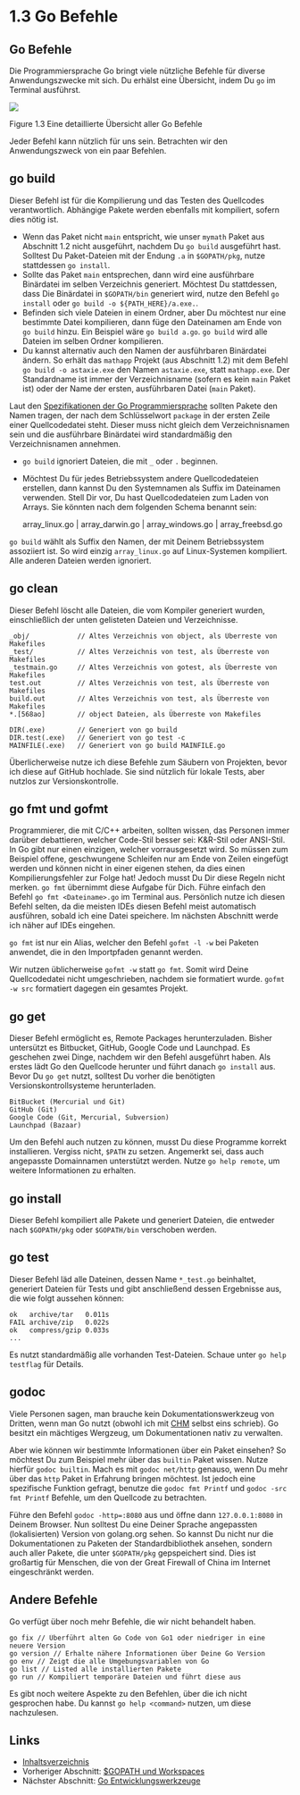 # 1.3 Go Befehle

## Go Befehle

Die Programmiersprache Go bringt viele nützliche Befehle für diverse Anwendungszwecke mit sich. Du erhälst eine Übersicht, indem Du `go` im Terminal ausführst.

![](images/1.3.go.png)

Figure 1.3 Eine detaillierte Übersicht aller Go Befehle

Jeder Befehl kann nützlich für uns sein. Betrachten wir den Anwendungszweck von ein paar Befehlen.

## go build

Dieser Befehl ist für die Kompilierung und das Testen des Quellcodes verantwortlich. Abhängige Pakete werden ebenfalls mit kompiliert, sofern dies nötig ist.

* Wenn das Paket nicht `main` entspricht, wie unser `mymath` Paket aus Abschnitt 1.2 nicht ausgeführt, nachdem Du `go build` ausgeführt hast. Solltest Du Paket-Dateien mit der Endung `.a` in `$GOPATH/pkg`, nutze stattdessen `go install`.
* Sollte das Paket `main` entsprechen, dann wird eine ausführbare Binärdatei im selben Verzeichnis generiert. Möchtest Du stattdessen, dass Die Binärdatei in `$GOPATH/bin` generiert wird, nutze den Befehl `go install` oder `go build -o ${PATH_HERE}/a.exe.`.
* Befinden sich viele Dateien in einem Ordner, aber Du möchtest nur eine bestimmte Datei kompilieren, dann füge den Dateinamen am Ende von `go build` hinzu. Ein Beispiel wäre `go build a.go`. `go build` wird alle Dateien im selben Ordner kompilieren.
* Du kannst alternativ auch den Namen der ausführbaren Binärdatei ändern. So erhält das `mathapp` Projekt (aus Abschnitt 1.2) mit dem Befehl `go build -o astaxie.exe` den Namen `astaxie.exe`, statt `mathapp.exe`. Der Standardname ist immer der Verzeichnisname (sofern es kein `main` Paket ist) oder der Name der ersten, ausführbaren Datei (`main` Paket).

Laut den [Spezifikationen der Go Programmiersprache](https://golang.org/ref/spec) sollten Pakete den Namen tragen, der nach dem Schlüsselwort `package` in der ersten Zeile einer Quellcodedatei steht. Dieser muss nicht gleich dem Verzeichnisnamen sein und die ausführbare Binärdatei wird standardmäßig den Verzeichnisnamen annehmen.

* `go build` ignoriert Dateien, die mit `_` oder `.` beginnen.
*   Möchtest Du für jedes Betriebssystem andere Quellcodedateien erstellen, dann kannst Du den Systemnamen als Suffix im Dateinamen verwenden. Stell Dir vor, Du hast Quellcodedateien zum Laden von Arrays. Sie könnten nach dem folgenden Schema benannt sein:

    array\_linux.go | array\_darwin.go | array\_windows.go | array\_freebsd.go

`go build` wählt als Suffix den Namen, der mit Deinem Betriebssystem assoziiert ist. So wird einzig `array_linux.go` auf Linux-Systemen kompiliert. Alle anderen Dateien werden ignoriert.

## go clean

Dieser Befehl löscht alle Dateien, die vom Kompiler generiert wurden, einschließlich der unten gelisteten Dateien und Verzeichnisse.

```
_obj/            // Altes Verzeichnis von object, als Überreste von Makefiles
_test/           // Altes Verzeichnis von test, als Überreste von Makefiles
_testmain.go     // Altes Verzeichnis von gotest, als Überreste von Makefiles
test.out         // Altes Verzeichnis von test, als Überreste von Makefiles
build.out        // Altes Verzeichnis von test, als Überreste von Makefiles
*.[568ao]        // object Dateien, als Überreste von Makefiles

DIR(.exe)        // Generiert von go build
DIR.test(.exe)   // Generiert von go test -c
MAINFILE(.exe)   // Generiert von go build MAINFILE.go
```

Überlicherweise nutze ich diese Befehle zum Säubern von Projekten, bevor ich diese auf GitHub hochlade. Sie sind nützlich für lokale Tests, aber nutzlos zur Versionskontrolle.

## go fmt und gofmt

Programmierer, die mit C/C++ arbeiten, sollten wissen, das Personen immer darüber debattieren, welcher Code-Stil besser sei: K\&R-Stil oder ANSI-Stil. In Go gibt nur einen einzigen, welcher vorrausgesetzt wird. So müssen zum Beispiel offene, geschwungene Schleifen nur am Ende von Zeilen eingefügt werden und können nicht in einer eigenen stehen, da dies einen Kompilierungsfehler zur Folge hat! Jedoch musst Du Dir diese Regeln nicht merken. `go fmt` übernimmt diese Aufgabe für Dich. Führe einfach den Befehl `go fmt <Dateiname>.go` im Terminal aus. Persönlich nutze ich diesen Befehl selten, da die meisten IDEs diesen Befehl meist automatisch ausführen, sobald ich eine Datei speichere. Im nächsten Abschnitt werde ich näher auf IDEs eingehen.

`go fmt` ist nur ein Alias, welcher den Befehl `gofmt -l -w` bei Paketen anwendet, die in den Importpfaden genannt werden.

Wir nutzen üblicherweise `gofmt -w` statt `go fmt`. Somit wird Deine Quellcodedatei nicht umgeschrieben, nachdem sie formatiert wurde. `gofmt -w src` formatiert dagegen ein gesamtes Projekt.

## go get

Dieser Befehl ermöglicht es, Remote Packages herunterzuladen. Bisher untersützt es Bitbucket, GitHub, Google Code und Launchpad. Es geschehen zwei Dinge, nachdem wir den Befehl ausgeführt haben. Als erstes lädt Go den Quellcode herunter und führt danach `go install` aus. Bevor Du `go get` nutzt, solltest Du vorher die benötigten Versionskontrollsysteme herunterladen.

```
BitBucket (Mercurial und Git)
GitHub (Git)
Google Code (Git, Mercurial, Subversion)
Launchpad (Bazaar)
```

Um den Befehl auch nutzen zu können, musst Du diese Programme korrekt installieren. Vergiss nicht, `$PATH` zu setzen. Angemerkt sei, dass auch angepasste Domainnamen unterstützt werden. Nutze `go help remote`, um weitere Informationen zu erhalten.

## go install

Dieser Befehl kompiliert alle Pakete und generiert Dateien, die entweder nach `$GOPATH/pkg` oder `$GOPATH/bin` verschoben werden.

## go test

Dieser Befehl läd alle Dateinen, dessen Name `*_test.go` beinhaltet, generiert Dateien für Tests und gibt anschließend dessen Ergebnisse aus, die wie folgt aussehen können:

```
ok   archive/tar   0.011s
FAIL archive/zip   0.022s
ok   compress/gzip 0.033s
...
```

Es nutzt standardmäßig alle vorhanden Test-Dateien. Schaue unter `go help testflag` für Details.

## godoc

Viele Personen sagen, man brauche kein Dokumentationswerkzeug von Dritten, wenn man Go nutzt (obwohl ich mit [CHM](https://github.com/astaxie/godoc) selbst eins schrieb). Go besitzt ein mächtiges Wergzeug, um Dokumentationen nativ zu verwalten.

Aber wie können wir bestimmte Informationen über ein Paket einsehen? So möchtest Du zum Beispiel mehr über das `builtin` Paket wissen. Nutze hierfür `godoc builtin`. Mach es mit `godoc net/http` genauso, wenn Du mehr über das `http` Paket in Erfahrung bringen möchtest. Ist jedoch eine spezifische Funktion gefragt, benutze die `godoc fmt Printf` und `godoc -src fmt Printf` Befehle, um den Quellcode zu betrachten.

Führe den Befehl `godoc -http=:8080` aus und öffne dann `127.0.0.1:8080` in Deinem Browser. Nun solltest Du eine Deiner Sprache angepassten (lokalisierten) Version von golang.org sehen. So kannst Du nicht nur die Dokumentationen zu Paketen der Standardbibliothek ansehen, sondern auch aller Pakete, die unter `$GOPATH/pkg` gepspeichert sind. Dies ist großartig für Menschen, die von der Great Firewall of China im Internet eingeschränkt werden.

## Andere Befehle

Go verfügt über noch mehr Befehle, die wir nicht behandelt haben.

```
go fix // Überführt alten Go Code von Go1 oder niedriger in eine neuere Version
go version // Erhalte nähere Informationen über Deine Go Version
go env // Zeigt die alle Umgebungsvariablen von Go
go list // Listed alle installierten Pakete
go run // Kompiliert temporäre Dateien und führt diese aus
```

Es gibt noch weitere Aspekte zu den Befehlen, über die ich nicht gesprochen habe. Du kannst `go help <command>` nutzen, um diese nachzulesen.

## Links

* [Inhaltsverzeichnis](preface.md)
* Vorheriger Abschnitt: [$GOPATH und Workspaces](01.2.md)
* Nächster Abschnitt: [Go Entwicklungswerkzeuge](01.4.md)
